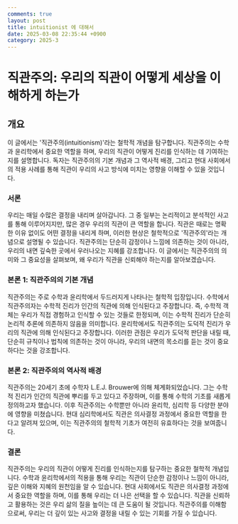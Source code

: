 ```yaml
---
comments: true
layout: post
title: intuitionist 에 대해서
date: 2025-03-08 22:35:44 +0900
category: 2025-3
---
```


# 직관주의: 우리의 직관이 어떻게 세상을 이해하게 하는가

## 개요
이 글에서는 '직관주의(intuitionism)'라는 철학적 개념을 탐구합니다. 직관주의는 수학과 윤리학에서 중요한 역할을 하며, 우리의 직관이 어떻게 진리를 인식하는 데 기여하는지를 설명합니다. 독자는 직관주의의 기본 개념과 그 역사적 배경, 그리고 현대 사회에서의 적용 사례를 통해 직관이 우리의 사고 방식에 미치는 영향을 이해할 수 있을 것입니다.

### 서론
우리는 매일 수많은 결정을 내리며 살아갑니다. 그 중 일부는 논리적이고 분석적인 사고를 통해 이루어지지만, 많은 경우 우리의 직관이 큰 역할을 합니다. 직관은 때로는 명확한 이유 없이도 어떤 결정을 내리게 하며, 이러한 현상은 철학적으로 '직관주의'라는 개념으로 설명될 수 있습니다. 직관주의는 단순히 감정이나 느낌에 의존하는 것이 아니라, 우리의 내면 깊숙한 곳에서 우러나오는 지혜를 강조합니다. 이 글에서는 직관주의의 의미와 그 중요성을 살펴보며, 왜 우리가 직관을 신뢰해야 하는지를 알아보겠습니다.

### 본론 1: 직관주의의 기본 개념
직관주의는 주로 수학과 윤리학에서 두드러지게 나타나는 철학적 입장입니다. 수학에서 직관주의자는 수학적 진리가 인간의 직관에 의해 인식된다고 주장합니다. 즉, 수학적 객체는 우리가 직접 경험하고 인식할 수 있는 것들로 한정되며, 이는 수학적 진리가 단순히 논리적 추론에 의존하지 않음을 의미합니다. 윤리학에서도 직관주의는 도덕적 진리가 우리의 직관에 의해 인식된다고 주장합니다. 이러한 관점은 우리가 도덕적 판단을 내릴 때, 단순히 규칙이나 법칙에 의존하는 것이 아니라, 우리의 내면의 목소리를 듣는 것이 중요하다는 것을 강조합니다.

### 본론 2: 직관주의의 역사적 배경
직관주의는 20세기 초에 수학자 L.E.J. Brouwer에 의해 체계화되었습니다. 그는 수학적 진리가 인간의 직관에 뿌리를 두고 있다고 주장하며, 이를 통해 수학의 기초를 새롭게 정의하고자 했습니다. 이후 직관주의는 수학뿐만 아니라 윤리학, 심리학 등 다양한 분야에 영향을 미쳤습니다. 현대 심리학에서도 직관은 의사결정 과정에서 중요한 역할을 한다고 알려져 있으며, 이는 직관주의의 철학적 기초가 여전히 유효하다는 것을 보여줍니다.

### 결론
직관주의는 우리의 직관이 어떻게 진리를 인식하는지를 탐구하는 중요한 철학적 개념입니다. 수학과 윤리학에서의 적용을 통해 우리는 직관이 단순한 감정이나 느낌이 아니라, 깊은 이해와 지혜의 원천임을 알 수 있습니다. 현대 사회에서도 직관은 의사결정 과정에서 중요한 역할을 하며, 이를 통해 우리는 더 나은 선택을 할 수 있습니다. 직관을 신뢰하고 활용하는 것은 우리 삶의 질을 높이는 데 큰 도움이 될 것입니다. 직관주의를 이해함으로써, 우리는 더 깊이 있는 사고와 결정을 내릴 수 있는 기회를 가질 수 있습니다.